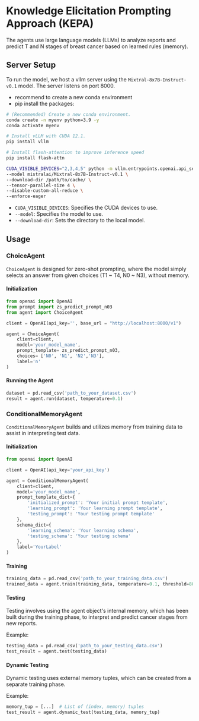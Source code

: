 # Knowledge Elicitation Prompting Approach (KEPA)

The agents use large language models (LLMs) to analyze reports and predict T and N stages of breast cancer based on learned rules (memory).

## Server Setup

To run the model, we host a vllm server using the `Mixtral-8x7B-Instruct-v0.1` model. The server listens on port 8000.

- recommend to create a new conda environment
- pip install the packages:
    
```bash
# (Recommended) Create a new conda environment.
conda create -n myenv python=3.9 -y
conda activate myenv
```

```bash
# Install vLLM with CUDA 12.1.
pip install vllm
```

```bash
# Install flash-attention to improve inference speed
pip install flash-attn
```

```bash
CUDA_VISIBLE_DEVICES="2,3,4,5" python -m vllm.entrypoints.openai.api_server \
--model mistralai/Mixtral-8x7B-Instruct-v0.1 \
--download-dir /path/to/cache/ \
--tensor-parallel-size 4 \
--disable-custom-all-reduce \
--enforce-eager
```

- `CUDA_VISIBLE_DEVICES`: Specifies the CUDA devices to use.
- `--model`: Specifies the model to use.
- `--download-dir`: Sets the directory to the local model.

## Usage

### ChoiceAgent

`ChoiceAgent` is designed for zero-shot prompting, where the model simply selects an answer from given choices (T1 ~ T4, N0 ~ N3), without memory.

#### Initialization

```python
from openai import OpenAI
from prompt import zs_predict_prompt_n03
from agent import ChoiceAgent

client = OpenAI(api_key='', base_url = "http://localhost:8000/v1")

agent = ChoiceAgent(
    client=client,
    model='your_model_name',
    prompt_template= zs_predict_prompt_n03,
    choices= ['N0', 'N1', 'N2','N3'],
    label='n'
)

```

#### Running the Agent

```python
dataset = pd.read_csv('path_to_your_dataset.csv')
result = agent.run(dataset, temperature=0.1)
```

### ConditionalMemoryAgent

`ConditionalMemoryAgent` builds and utilizes memory from training data to assist in interpreting test data.

#### Initialization

```python
from openai import OpenAI

client = OpenAI(api_key='your_api_key')

agent = ConditionalMemoryAgent(
    client=client,
    model='your_model_name',
    prompt_template_dict={
        'initialized_prompt': 'Your initial prompt template',
        'learning_prompt': 'Your learning prompt template',
        'testing_prompt': 'Your testing prompt template'
    },
    schema_dict={
        'learning_schema': 'Your learning schema',
        'testing_schema': 'Your testing schema'
    },
    label='YourLabel'
)
```

#### Training

```python
training_data = pd.read_csv('path_to_your_training_data.csv')
trained_data = agent.train(training_data, temperature=0.1, threshold=80)
```

#### Testing

Testing involves using the agent object's internal memory, which has been built during the training phase, to interpret and predict cancer stages from new reports.

Example:

```python
testing_data = pd.read_csv('path_to_your_testing_data.csv')
test_result = agent.test(testing_data)
```

#### Dynamic Testing

Dynamic testing uses external memory tuples, which can be created from a separate training phase. 

Example:

```python
memory_tup = [...]  # List of (index, memory) tuples
test_result = agent.dynamic_test(testing_data, memory_tup)
```

